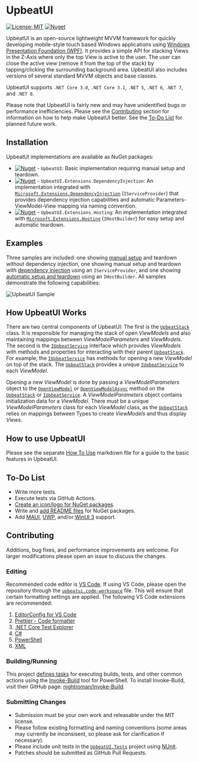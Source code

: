 <!-- This file is part of the UpbeatUI project, which is released under MIT License.
     See LICENSE.md or visit:
     https://github.com/pulselyre/upbeatui/blob/main/LICENSE.md
     -->

# UpbeatUI

[![License: MIT](https://img.shields.io/badge/License-MIT-yellow.svg)](https://github.com/pulselyre/UpbeatUI/blob/main/LICENSE.md)
[![Nuget](https://img.shields.io/nuget/v/UpbeatUI)](https://www.nuget.org/packages/UpbeatUI/)

UpbeatUI is an open-source lightweight MVVM framework for quickly developing mobile-style touch based Windows applications using [Windows Presentation Foundation (WPF)](https://github.com/dotnet/wpf). It provides a simple API for stacking Views in the Z-Axis where only the top View is active to the user. The user can close the active view (remove it from the top of the stack) by tapping/clicking the surrounding background area. UpbeatUI also includes versions of several standard MVVM objects and base classes.

UpbeatUI supports `.NET Core 3.0`, `.NET Core 3.1`, `.NET 5`, `.NET 6`, `.NET 7`, and `.NET 8`.

Please note that UpbeatUI is fairly new and may have unidentified bugs or performance inefficiencies. Please see the [Contributing](#contributing) section for information on how to help make UpbeatUI better. See the [To-Do List](#to-do-list) for planned future work.

## Installation

UpbeatUI implementations are available as NuGet packages:

- [![Nuget](https://img.shields.io/nuget/v/UpbeatUI)](https://www.nuget.org/packages/UpbeatUI/) - `UpbeatUI`: Basic implementation requiring manual setup and teardown.
- [![Nuget](https://img.shields.io/nuget/v/UpbeatUI.Extensions.DependencyInjection)](https://www.nuget.org/packages/UpbeatUI.Extensions.DependencyInjection/) - `UpbeatUI.Extensions.DependencyInjection`: An implementation integrated with [`Microsoft.Extensions.DependencyInjection`](https://www.nuget.org/packages/Microsoft.Extensions.DependencyInjection) (`IServiceProvider`) that provides dependency injection capabilities and automatic Parameters-ViewModel-View mapping via naming convention.
- [![Nuget](https://img.shields.io/nuget/v/UpbeatUI.Extensions.Hosting)](https://www.nuget.org/packages/UpbeatUI.Extensions.Hosting/) - `UpbeatUI.Extensions.Hosting`: An implementation integrated with [`Microsoft.Extensions.Hosting`](https://www.nuget.org/packages/Microsoft.Extensions.Hosting) (`IHostBuilder`) for easy setup and automatic teardown.

## Examples

Three samples are included: one showing [manual setup](samples/ManualUpbeatUISample) and teardown without dependency injection, one showing manual setup and teardown with [dependency injection](samples/ServiceProvidedUpbeatUISample) using an `IServiceProvider`, and one showing [automatic setup and teardown](samples/HostedUpbeatUISample) using an `IHostBuilder`. All samples demonstrate the following capabilities:

![UpbeatUI Sample](https://github.com/Pulselyre/UpbeatUI/assets/20475952/968f2465-43cb-4486-a671-c8a0d898022e)

## How UpbeatUI Works

There are two central components of UpbeatUI: The first is the [`UpbeatStack`](source/UpbeatUI/ViewModel/UpbeatStack.cs) class. It is responsible for managing the stack of open _ViewModels_ and also maintaining mappings between _ViewModelParameters_ and _ViewModels_. The second is the [`IUpbeatService`](source/UpbeatUI/ViewModel/IUpbeatService.cs) interface which provides _ViewModels_ with methods and properties for interacting with their parent [`UpbeatStack`](source/UpbeatUI/ViewModel/UpbeatStack.cs). For example, the [`IUpbeatService`](source/UpbeatUI/ViewModel/IUpbeatService.cs) has methods for opening a new _ViewModel_ on top of the stack. The [`UpbeatStack`](source/UpbeatUI/ViewModel/UpbeatStack.cs) provides a unique [`IUpbeatService`](source/UpbeatUI/ViewModel/IUpbeatService.cs) to each _ViewModel_.

Opening a new _ViewModel_ is done by passing a _ViewModelParameters_ object to the [`OpenViewModel`](source/UpbeatUI/ViewModel/IOpensViewModels.cs#L16-L29) or [`OpenViewModelAsync`](source/UpbeatUI/ViewModel/IOpensViewModels.cs#L31-L37) method on the [`UpbeatStack`](source/UpbeatUI/ViewModel/UpbeatStack.cs) or [`IUpbeatService`](source/UpbeatUI/ViewModel/IUpbeatService.cs). A _ViewModelParameters_ object contains initialization data for a _ViewModel_. There must be a unique _ViewModelParameters_ class for each _ViewModel_ class, as the [`UpbeatStack`](source/UpbeatUI/ViewModel/UpbeatStack.cs) relies on mappings between Types to create _ViewModels_ and thus display _Views_.

## How to use UpbeatUI

Please see the separate [How To Use](HOW-TO-USE.md) markdown file for a guide to the basic features in UpbeatUI.

## To-Do List

- Write more tests.
- Execute tests via GitHub Actions.
- [Create an icon/logo for NuGet packages](https://github.com/NuGet/Home/wiki/Packaging-Icon-within-the-nupkg).
- Write and [add README files](https://devblogs.microsoft.com/nuget/add-a-readme-to-your-nuget-package/) for NuGet packages.
- Add [MAUI](https://github.com/dotnet/maui), [UWP](https://learn.microsoft.com/en-us/windows/uwp/), and/or [WinUI 3](https://learn.microsoft.com/en-us/windows/apps/winui/winui3/) support.
<!--
- Publish new major release with deprecated classes and methods fully removed.
- Remove the [`UpbeatControl`](source/UpbeatUI/View/UpbeatControl.cs) entirely, and rely on [`<DataTemplate DataType="{x:Type ...}">`](https://learn.microsoft.com/en-us/dotnet/desktop/wpf/data/data-templating-overview#the-datatype-property) instead to match _ViewModel_ instances on the [`UpbeatStack`](source/UpbeatUI/ViewModel/UpbeatStack.cs) with _Views_. Also, re-implement the percentage size and position behavior as a [WPF Decorator](https://learn.microsoft.com/en-us/dotnet/api/system.windows.controls.decorator).
- Cleanup/improve [`.gitignore` file](.gitignore) (too many unnecessary items listed).
- Deprecate the public [`ActionDeferrer`](source/UpbeatUI/ViewModel/ActionDeferrer.cs) (and move all functionality to [`UpbeatStack.UpbeatServiceDeferrer`](source/UpbeatUI/ViewModel/UpbeatStack.UpbeatServiceDeferrer.cs)).
- Simplify [`HostedUpbeatBuilder`](source/UpbeatUI.Extensions.Hosting/HostedUpbeatBuilder.cs), [`HostedUpbeatSerivce`](source/UpbeatUI.Extensions.Hosting/HostedUpbeatService.cs), [`UpbeatApplicationService`](source/UpbeatUI.Extensions.Hosting/UpbeatApplicationService.cs), and [`ConfigureUpbeatHost`](source/UpbeatUI.Extensions.Hosting/Extensions.cs#L22) implementations.
- Cleanup/improve [`.editorconfig` file](.editorconfig) and format all source files.
-->

## Contributing

Additions, bug fixes, and performance improvements are welcome. For larger modifications please open an issue to discuss the changes.

### Editing

Recommended code editor is [VS Code](https://code.visualstudio.com/). If using VS Code, please open the repository through the [`upbeatui.code-workspace`](upbeatui.code-workspace) file. This will ensure that certain formatting settings are applied. The following VS Code extensions are recommended:

1. [EditorConfig for VS Code](https://marketplace.visualstudio.com/items?itemName=EditorConfig.EditorConfig)
2. [Prettier - Code formatter](https://marketplace.visualstudio.com/items?itemName=esbenp.prettier-vscode)
3. [.NET Core Test Explorer](https://marketplace.visualstudio.com/items?itemName=formulahendry.dotnet-test-explorer)
4. [C#](https://marketplace.visualstudio.com/items?itemName=ms-dotnettools.csharp)
5. [PowerShell](https://marketplace.visualstudio.com/items?itemName=ms-vscode.PowerShell)
6. [XML](https://marketplace.visualstudio.com/items?itemName=redhat.vscode-xml)

### Building/Running

This project [defines tasks](UpbeatUI.build.ps1) for executing builds, tests, and other common actions using the [Invoke-Build](https://github.com/nightroman/Invoke-Build) tool for PowerShell. To install Invoke-Build, visit their GitHub page: [nightroman/Invoke-Build](https://github.com/nightroman/Invoke-Build#install-as-module).

### Submitting Changes

- Submission must be your own work and releasable under the MIT license.
- Please follow existing formatting and naming conventions (some areas may currently be inconsisent, so please ask for clarification if necessary).
- Please include unit tests in the [`UpbeatUI.Tests`](source/UpbeatUI.Tests/) project using [NUnit](https://github.com/nunit/nunit).
- Patches should be submitted as GitHub Pull Requests.

